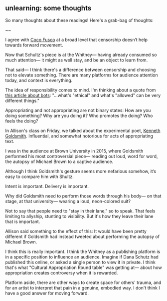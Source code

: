 ## unlearning: some thoughts
So many thoughts about these readings! Here's a grab-bag of thoughts:

~~

I agree with [Coco Fusco](https://hyperallergic.com/368290/censorship-not-the-painting-must-go-on-dana-schutzs-image-of-emmett-till/) at a broad level that censorship doesn’t help towards forward movement.

Now that Schultz's piece is at the Whitney— having already consumed so much attention— it might as well stay, and be an object to learn from.

That said— I think there's a difference between censorship and choosing not to elevate something. There are many platforms for audience attention today, and context is everything. 

The idea of responsibility comes to mind. I'm thinking about a quote from [this article about bots](https://www.crummy.com/2013/11/27/0): "...what's "ethical" and what's "allowed" can be very different things."

Appropriating and not appropriating are not binary states: How are you doing something? Why are you doing it? Who promotes the doing? Who feels the doing?

In Allison's class on Friday, we talked about the experimental poet, [Kenneth Goldsmith](https://en.wikipedia.org/wiki/Kenneth_Goldsmith). Influential, and somewhat notorious for acts of appropriating text.

I was in the audience at Brown University in 2015, where Goldsmith performed his most controversial piece— reading out loud, word for word, the autopsy of Michael Brown to a captive audience. 

Although I think Goldsmith's gesture seems more nefarious somehow, it’s easy to compare him with Shultz.

Intent is important. Delivery is important.

Why did Goldsmith need to perform those words through his body— on that stage, at that university— wearing a loud, neon-colored suit?

Not to say that people need to "stay in their lane," so to speak. That feels limiting to allyship, stunting to visibility. But it's how they leave their lane that is important. 

Allison said something to the effect of this:
It would have been pretty different if Goldsmith had instead tweeted about performing the autopsy of Michael Brown.

I think this is really important. I think the Whitney as a publishing platform is in a specific position to influence an audience. Imagine if Dana Schutz had published this online, or asked a single person to view it in private. I think that's what "Cultural Appropriation Round table" was getting at— about how appropriation creates controversy when it is rewarded.

Platform aside, there are other ways to create space for others' trauma, and for an artist to interpret that pain in a genuine, embodied way. I don't think I have a good answer for moving forward.

